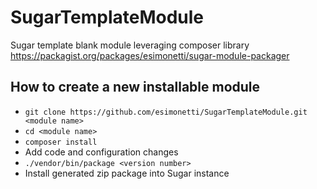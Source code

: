 # SugarTemplateModule
Sugar template blank module leveraging composer library https://packagist.org/packages/esimonetti/sugar-module-packager

## How to create a new installable module
* `git clone https://github.com/esimonetti/SugarTemplateModule.git <module name>`
* `cd <module name>`
* `composer install`
* Add code and configuration changes
* `./vendor/bin/package <version number>`
* Install generated zip package into Sugar instance
